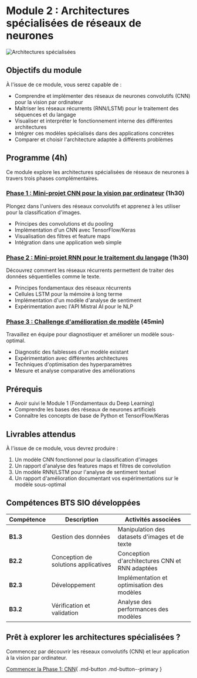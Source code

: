 # Module 2 : Architectures spécialisées de réseaux de neurones

![Architectures spécialisées](../images/banner-architectures-dl.svg)

## Objectifs du module

À l'issue de ce module, vous serez capable de :

- Comprendre et implémenter des réseaux de neurones convolutifs (CNN) pour la vision par ordinateur
- Maîtriser les réseaux récurrents (RNN/LSTM) pour le traitement des séquences et du langage
- Visualiser et interpréter le fonctionnement interne des différentes architectures
- Intégrer ces modèles spécialisés dans des applications concrètes
- Comparer et choisir l'architecture adaptée à différents problèmes

## Programme (4h)

Ce module explore les architectures spécialisées de réseaux de neurones à travers trois phases complémentaires.

### [Phase 1 : Mini-projet CNN pour la vision par ordinateur](partie1-cnn.md) (1h30)

Plongez dans l'univers des réseaux convolutifs et apprenez à les utiliser pour la classification d'images.

- Principes des convolutions et du pooling
- Implémentation d'un CNN avec TensorFlow/Keras
- Visualisation des filtres et feature maps
- Intégration dans une application web simple

### [Phase 2 : Mini-projet RNN pour le traitement du langage](partie2-rnn.md) (1h30)

Découvrez comment les réseaux récurrents permettent de traiter des données séquentielles comme le texte.

- Principes fondamentaux des réseaux récurrents
- Cellules LSTM pour la mémoire à long terme
- Implémentation d'un modèle d'analyse de sentiment
- Expérimentation avec l'API Mistral AI pour le NLP

### [Phase 3 : Challenge d'amélioration de modèle](partie3-amelioration.md) (45min)

Travaillez en équipe pour diagnostiquer et améliorer un modèle sous-optimal.

- Diagnostic des faiblesses d'un modèle existant
- Expérimentation avec différentes architectures
- Techniques d'optimisation des hyperparamètres
- Mesure et analyse comparative des améliorations

## Prérequis

- Avoir suivi le Module 1 (Fondamentaux du Deep Learning)
- Comprendre les bases des réseaux de neurones artificiels
- Connaître les concepts de base de Python et TensorFlow/Keras

## Livrables attendus

À l'issue de ce module, vous devrez produire :

1. Un modèle CNN fonctionnel pour la classification d'images
2. Un rapport d'analyse des features maps et filtres de convolution
3. Un modèle RNN/LSTM pour l'analyse de sentiment textuel
4. Un rapport d'amélioration documentant vos expérimentations sur le modèle sous-optimal

## Compétences BTS SIO développées

| Compétence | Description | Activités associées |
|------------|-------------|---------------------|
| **B1.3** | Gestion des données | Manipulation des datasets d'images et de texte |
| **B2.2** | Conception de solutions applicatives | Conception d'architectures CNN et RNN adaptées |
| **B2.3** | Développement | Implémentation et optimisation des modèles |
| **B3.2** | Vérification et validation | Analyse des performances des modèles |

## Prêt à explorer les architectures spécialisées ?

Commencez par découvrir les réseaux convolutifs (CNN) et leur application à la vision par ordinateur.

[Commencer la Phase 1: CNN](reseaux-convolutifs.md){ .md-button .md-button--primary }